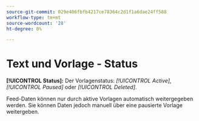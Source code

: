 ```yaml
---
source-git-commit: 029e406fbfb4217ce78364c2d1f1a6dae24ff588
workflow-type: tm+mt
source-wordcount: '28'
ht-degree: 0%

---
```

# Text und Vorlage - Status

**[!UICONTROL Status]:** Der Vorlagenstatus: *[!UICONTROL Active]*, *[!UICONTROL Paused]* oder *[!UICONTROL Deleted]*.

Feed-Daten können nur durch aktive Vorlagen automatisch weitergegeben werden. Sie können Daten jedoch manuell über eine pausierte Vorlage weitergeben.
